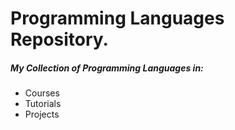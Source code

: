 <h1>Programming Languages Repository.</h1>

<h5> My Collection of Programming Languages in: </h5>

* Courses
* Tutorials
* Projects
